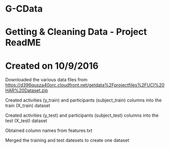 # G-CData
# Getting & Cleaning Data - Project ReadME
# Created on 10/9/2016

Downloaded the various data files from 
https://d396qusza40orc.cloudfront.net/getdata%2Fprojectfiles%2FUCI%20HAR%20Dataset.zip

Created activities (y_train) and participants (subject_train) columns into the train (X_train) dataset

Created activities (y_test) and participants (subject_test) columns into the test (X_test) dataset 

Obtained column names from features.txt

Merged the training and test datesets to create one dataset




